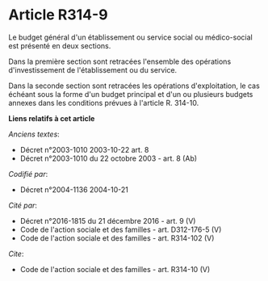 # Article R314-9

Le budget général d'un établissement ou service social ou médico-social est présenté en deux sections.

Dans la première section sont retracées l'ensemble des opérations d'investissement de l'établissement ou du service.

Dans la seconde section sont retracées les opérations d'exploitation, le cas échéant sous la forme d'un budget principal et
d'un ou plusieurs budgets annexes dans les conditions prévues à l'article R. 314-10.

**Liens relatifs à cet article**

_Anciens textes_:

  - Décret n°2003-1010 2003-10-22 art. 8
  - Décret n°2003-1010 du 22 octobre 2003 - art. 8 (Ab)

_Codifié par_:

  - Décret n°2004-1136 2004-10-21

_Cité par_:

  - Décret n°2016-1815 du 21 décembre 2016 - art. 9 (V)
  - Code de l'action sociale et des familles - art. D312-176-5 (V)
  - Code de l'action sociale et des familles - art. R314-102 (V)

_Cite_:

  - Code de l'action sociale et des familles - art. R314-10 (V)

